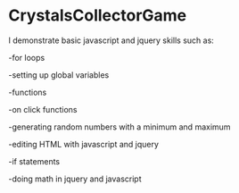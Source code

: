 # CrystalsCollectorGame
I demonstrate basic javascript and jquery skills such as:

-for loops

-setting up global variables

-functions

-on click functions

-generating random numbers with a minimum and maximum

-editing HTML with javascript and jquery

-if statements

-doing math in jquery and javascript
